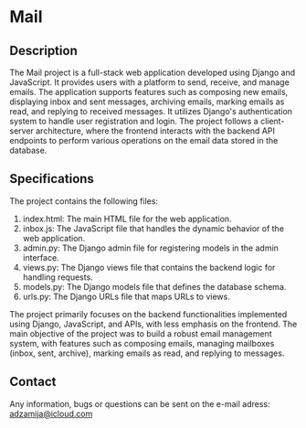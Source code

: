 # Mail 
## Description
The Mail project is a full-stack web application developed using Django and JavaScript. It provides users with a platform to send, receive, and manage emails. The application supports features such as composing new emails, displaying inbox and sent messages, archiving emails, marking emails as read, and replying to received messages. It utilizes Django's authentication system to handle user registration and login. The project follows a client-server architecture, where the frontend interacts with the backend API endpoints to perform various operations on the email data stored in the database. 

## Specifications
The project contains the following files:

1. index.html: The main HTML file for the web application.
2. inbox.js: The JavaScript file that handles the dynamic behavior of the web application.
3. admin.py: The Django admin file for registering models in the admin interface.
4. views.py: The Django views file that contains the backend logic for handling requests.
5. models.py: The Django models file that defines the database schema.
6. urls.py: The Django URLs file that maps URLs to views.

The project primarily focuses on the backend functionalities implemented using Django, JavaScript, and APIs, with less emphasis on the frontend. The main objective of the project was to build a robust email management system, with features such as composing emails, managing mailboxes (inbox, sent, archive), marking emails as read, and replying to messages.

## Contact
Any information, bugs or questions can be sent on the e-mail adress: adzamija@icloud.com
